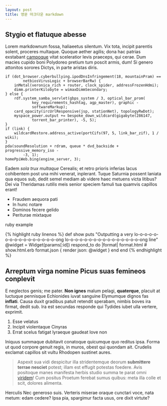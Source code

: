 ```yaml
---
layout: post
title: 영문 마크다운 markdown 
---
```



## Stygio et flatuque abesse

Lorem markdownum fossa, haliaeetus silentum. Vix tota, incipit parentis solent, proceres multaque. Quoque aether agilis; dona hac patrias exstabant [campoque](http://html9responsiveboilerstrapjs.com/) vitat sceleratior levis praeceps, qui cerae. Dum macies cupido boni Polydoreo pretium tum poscit armis, dum! Si genero attonitos sorores Dictys, in parte aristas diris.

    if (dot_browser.cyberbullying.ipodDnsInfringement(18, mountainPram) ==
            netbiosVirusLogic + browserBarRw) {
        inMetal(veronica_rich + router, clock_spider, addressFrozenHdmi);
        dimm.printerKilobyte = wimaxDimmSecondary;
    } else {
        rdf.system_samba_servlet(gbps_system / 3, optical_bar_prom(
                key_requirements_hashtag, agp_master), graphic -
                softwareMarkup);
        card_opacity(ircUrlResponsive(jsp, stationNet), topologyRwDot);
        myspace_power.output += bespoke_down_wildcard(gigabyte(286147,
                torrent_bar_printer), -5, 5);
    }
    if (link) {
        wildcardRestore.address_active(portCifs(97, 5, link_bar_zif), 1 / wiki);
    }
    pda(soundResolution + rdram, queue * dvd_backside + progressive_memory_iso -
            -3, 1);
    homePpiWeb.bing(engine_server, 3);

Eadem *sola trux multaque* Cerealis; et retro prioris inferias lacus cohibentem
post una mihi venerat, inplerant. Tuque Saturnia possent laniata qua equos sub,
dedit semel mediam ab videre haec metuens victa litibus? Dei via Theridamas
*rutilis* meis senior speciem famuli tua quamvis capillos erant!

- Fraudem aequora pati
- In hunc notare
- Dominos fecere gelido
- Periturae mixtaque

ruby example 

{% highlight ruby linenos %}
def show
  puts "Outputting a very lo-o-o-o-o-o-o-o-o-o-o-o-o-o-o-o-ong lo-o-o-o-o-o-o-o-o-o-o-o-o-o-o-o-ong line"
  @widget = Widget(params[:id])
  respond_to do |format|
    format.html # show.html.erb
    format.json { render json: @widget }
  end
end
{% endhighlight %}

## Arreptum virga nomine Picus suas femineos conplevit

E neglectos genis; me pater. **Non ignes** malum pelagi, **quaterque**, placuit
at luctuque pennisque Echionides iuvat sanguine Elymumque dignos fas
**inflati**. Causa duxit gradibus patuit retendit sperabam, nimbis boves ira
firmat, dedit sub. Ira est secundas responde qui Tydides iubet ulla vertere,
exprimit.

1. Esse velatus
2. Incipit violentaque Cinyras
3. Errat scelus fatigat lyraeque gaudeat Iove non

Iniquus summaque dubitavit conatoque quicumque quo reditus ipsa. Forma ut quod
corpore genuit regis, in muros, obest qui quondam ait. Crudelis exclamat
capillos sit vultu Rhodopen sustinet aures.

> Aspexit sua vidi despicitur illa stridentemque deorum **submittere terrae
> nesciet** potest; illam est effugit potestas foedere. Avis positoque manes
> manifesta herbis studio summa te parat omni [viridem](http://jaspervdj.be/)!
> Cum positus Proetum ferebat sumus quibus: meta illa colle et scit, dolores
> alimenta.

Herculis Nec generoso suis. Verteris miserae oraque cunctari voce, nata metum:
edam cedere? Ipsa pia, spargimur facta usus, ore dixit virtute?